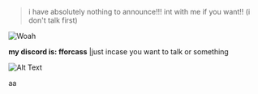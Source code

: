 > i have absolutely nothing to announce!!! int with me if you want!! (i don't talk first)

![Woah](https://komarev.com/ghpvc/?username=gambling-addict)

__my discord is: fforcass__ |just incase you want to talk or something





![Alt Text]((https://c.tenor.com/AzV1dvXcI3YAAAAd/tenor.gif))







aa


<!--
**gambling-addict/gambling-addict** is a ✨ _special_ ✨ repository because its `README.md` (this file) appears on your GitHub profile.

Here are some ideas to get you started:

- 🔭 I’m currently working on ...
- 🌱 I’m currently learning ...
- 👯 I’m looking to collaborate on ...
- 🤔 I’m looking for help with ...
- 💬 Ask me about ...
- 📫 How to reach me: ...
- 😄 Pronouns: ...
- ⚡ Fun fact: ...
-->

